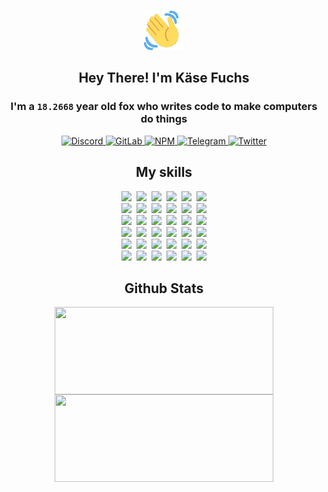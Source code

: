 <div><p align=center><img src=./resources/images/wave.gif width=64px height=64px></p><h2 align=center>Hey There! I'm Käse Fuchs</h2><h3 align=center>I'm a <code>18.2668</code> year old fox who writes code to make computers do things</h3><p align=center><a href=https://discord.com/users/507526681125322772><img alt=Discord src="https://img.shields.io/badge/Discord-5865F2?logo=discord&logoColor=white&style=flat-square#a8a92dfcb5ea8f6ea6d8e889e069a9f6"> </a><a href=https://gitlab.com/kasefuchs><img alt=GitLab src="https://img.shields.io/badge/GitLab-330F63?logo=gitlab&logoColor=white&style=flat-square#a8a92dfcb5ea8f6ea6d8e889e069a9f6"> </a><a href=https://npmjs.com/~kasefuchs><img alt=NPM src="https://img.shields.io/badge/NPM-CB3837?logo=npm&logoColor=white&style=flat-square#a8a92dfcb5ea8f6ea6d8e889e069a9f6"> </a><a href=https://t.me/kasefuchs><img alt=Telegram src="https://img.shields.io/badge/Telegram-2CA5E0?logo=telegram&logoColor=white&style=flat-square#a8a92dfcb5ea8f6ea6d8e889e069a9f6"> </a><a href=https://twitter.com/kasefuchs><img alt=Twitter src="https://img.shields.io/badge/Twitter-1DA1F2?logo=twitter&logoColor=white&style=flat-square#a8a92dfcb5ea8f6ea6d8e889e069a9f6"></a></p><h2 align=center>My skills</h2><p align=center><a href=https://aws.amazon.com/ ><picture><source srcset="https://skillicons.dev/icons?i=aws&theme=dark#a8a92dfcb5ea8f6ea6d8e889e069a9f6" media="(prefers-color-scheme: dark)"><source srcset="https://skillicons.dev/icons?i=aws&theme=light#a8a92dfcb5ea8f6ea6d8e889e069a9f6" media="(prefers-color-scheme: light), (prefers-color-scheme: no-preference)"><img src="https://skillicons.dev/icons?i=aws&theme=light#a8a92dfcb5ea8f6ea6d8e889e069a9f6"></picture></a>&nbsp;&nbsp;<a href=https://en.wikipedia.org/wiki/Bash_(Unix_shell)><picture><source srcset="https://skillicons.dev/icons?i=bash&theme=dark#a8a92dfcb5ea8f6ea6d8e889e069a9f6" media="(prefers-color-scheme: dark)"><source srcset="https://skillicons.dev/icons?i=bash&theme=light#a8a92dfcb5ea8f6ea6d8e889e069a9f6" media="(prefers-color-scheme: light), (prefers-color-scheme: no-preference)"><img src="https://skillicons.dev/icons?i=bash&theme=light#a8a92dfcb5ea8f6ea6d8e889e069a9f6"></picture></a>&nbsp;&nbsp;<a href=https://discord.com/developers/docs><picture><source srcset="https://skillicons.dev/icons?i=bots&theme=dark#a8a92dfcb5ea8f6ea6d8e889e069a9f6" media="(prefers-color-scheme: dark)"><source srcset="https://skillicons.dev/icons?i=bots&theme=light#a8a92dfcb5ea8f6ea6d8e889e069a9f6" media="(prefers-color-scheme: light), (prefers-color-scheme: no-preference)"><img src="https://skillicons.dev/icons?i=bots&theme=light#a8a92dfcb5ea8f6ea6d8e889e069a9f6"></picture></a>&nbsp;&nbsp;<a href=https://www.cloudflare.com/ ><picture><source srcset="https://skillicons.dev/icons?i=cloudflare&theme=dark#a8a92dfcb5ea8f6ea6d8e889e069a9f6" media="(prefers-color-scheme: dark)"><source srcset="https://skillicons.dev/icons?i=cloudflare&theme=light#a8a92dfcb5ea8f6ea6d8e889e069a9f6" media="(prefers-color-scheme: light), (prefers-color-scheme: no-preference)"><img src="https://skillicons.dev/icons?i=cloudflare&theme=light#a8a92dfcb5ea8f6ea6d8e889e069a9f6"></picture></a>&nbsp;&nbsp;<a href=https://en.wikipedia.org/wiki/CSS><picture><source srcset="https://skillicons.dev/icons?i=css&theme=dark#a8a92dfcb5ea8f6ea6d8e889e069a9f6" media="(prefers-color-scheme: dark)"><source srcset="https://skillicons.dev/icons?i=css&theme=light#a8a92dfcb5ea8f6ea6d8e889e069a9f6" media="(prefers-color-scheme: light), (prefers-color-scheme: no-preference)"><img src="https://skillicons.dev/icons?i=css&theme=light#a8a92dfcb5ea8f6ea6d8e889e069a9f6"></picture></a>&nbsp;&nbsp;<a href=https://www.docker.com/ ><picture><source srcset="https://skillicons.dev/icons?i=docker&theme=dark#a8a92dfcb5ea8f6ea6d8e889e069a9f6" media="(prefers-color-scheme: dark)"><source srcset="https://skillicons.dev/icons?i=docker&theme=light#a8a92dfcb5ea8f6ea6d8e889e069a9f6" media="(prefers-color-scheme: light), (prefers-color-scheme: no-preference)"><img src="https://skillicons.dev/icons?i=docker&theme=light#a8a92dfcb5ea8f6ea6d8e889e069a9f6"></picture></a><br><a href=https://www.electronjs.org/ ><picture><source srcset="https://skillicons.dev/icons?i=electron&theme=dark#a8a92dfcb5ea8f6ea6d8e889e069a9f6" media="(prefers-color-scheme: dark)"><source srcset="https://skillicons.dev/icons?i=electron&theme=light#a8a92dfcb5ea8f6ea6d8e889e069a9f6" media="(prefers-color-scheme: light), (prefers-color-scheme: no-preference)"><img src="https://skillicons.dev/icons?i=electron&theme=light#a8a92dfcb5ea8f6ea6d8e889e069a9f6"></picture></a>&nbsp;&nbsp;<a href=https://expressjs.com/ ><picture><source srcset="https://skillicons.dev/icons?i=express&theme=dark#a8a92dfcb5ea8f6ea6d8e889e069a9f6" media="(prefers-color-scheme: dark)"><source srcset="https://skillicons.dev/icons?i=express&theme=light#a8a92dfcb5ea8f6ea6d8e889e069a9f6" media="(prefers-color-scheme: light), (prefers-color-scheme: no-preference)"><img src="https://skillicons.dev/icons?i=express&theme=light#a8a92dfcb5ea8f6ea6d8e889e069a9f6"></picture></a>&nbsp;&nbsp;<a href=https://www.figma.com/ ><picture><source srcset="https://skillicons.dev/icons?i=figma&theme=dark#a8a92dfcb5ea8f6ea6d8e889e069a9f6" media="(prefers-color-scheme: dark)"><source srcset="https://skillicons.dev/icons?i=figma&theme=light#a8a92dfcb5ea8f6ea6d8e889e069a9f6" media="(prefers-color-scheme: light), (prefers-color-scheme: no-preference)"><img src="https://skillicons.dev/icons?i=figma&theme=light#a8a92dfcb5ea8f6ea6d8e889e069a9f6"></picture></a>&nbsp;&nbsp;<a href=https://firebase.google.com/ ><picture><source srcset="https://skillicons.dev/icons?i=firebase&theme=dark#a8a92dfcb5ea8f6ea6d8e889e069a9f6" media="(prefers-color-scheme: dark)"><source srcset="https://skillicons.dev/icons?i=firebase&theme=light#a8a92dfcb5ea8f6ea6d8e889e069a9f6" media="(prefers-color-scheme: light), (prefers-color-scheme: no-preference)"><img src="https://skillicons.dev/icons?i=firebase&theme=light#a8a92dfcb5ea8f6ea6d8e889e069a9f6"></picture></a>&nbsp;&nbsp;<a href=https://flask.palletsprojects.com/ ><picture><source srcset="https://skillicons.dev/icons?i=flask&theme=dark#a8a92dfcb5ea8f6ea6d8e889e069a9f6" media="(prefers-color-scheme: dark)"><source srcset="https://skillicons.dev/icons?i=flask&theme=light#a8a92dfcb5ea8f6ea6d8e889e069a9f6" media="(prefers-color-scheme: light), (prefers-color-scheme: no-preference)"><img src="https://skillicons.dev/icons?i=flask&theme=light#a8a92dfcb5ea8f6ea6d8e889e069a9f6"></picture></a>&nbsp;&nbsp;<a href=https://cloud.google.com/ ><picture><source srcset="https://skillicons.dev/icons?i=gcp&theme=dark#a8a92dfcb5ea8f6ea6d8e889e069a9f6" media="(prefers-color-scheme: dark)"><source srcset="https://skillicons.dev/icons?i=gcp&theme=light#a8a92dfcb5ea8f6ea6d8e889e069a9f6" media="(prefers-color-scheme: light), (prefers-color-scheme: no-preference)"><img src="https://skillicons.dev/icons?i=gcp&theme=light#a8a92dfcb5ea8f6ea6d8e889e069a9f6"></picture></a><br><a href=https://git-scm.com/ ><picture><source srcset="https://skillicons.dev/icons?i=git&theme=dark#a8a92dfcb5ea8f6ea6d8e889e069a9f6" media="(prefers-color-scheme: dark)"><source srcset="https://skillicons.dev/icons?i=git&theme=light#a8a92dfcb5ea8f6ea6d8e889e069a9f6" media="(prefers-color-scheme: light), (prefers-color-scheme: no-preference)"><img src="https://skillicons.dev/icons?i=git&theme=light#a8a92dfcb5ea8f6ea6d8e889e069a9f6"></picture></a>&nbsp;&nbsp;<a href=https://github.com/ ><picture><source srcset="https://skillicons.dev/icons?i=github&theme=dark#a8a92dfcb5ea8f6ea6d8e889e069a9f6" media="(prefers-color-scheme: dark)"><source srcset="https://skillicons.dev/icons?i=github&theme=light#a8a92dfcb5ea8f6ea6d8e889e069a9f6" media="(prefers-color-scheme: light), (prefers-color-scheme: no-preference)"><img src="https://skillicons.dev/icons?i=github&theme=light#a8a92dfcb5ea8f6ea6d8e889e069a9f6"></picture></a>&nbsp;&nbsp;<a href=https://gitlab.com/ ><picture><source srcset="https://skillicons.dev/icons?i=gitlab&theme=dark#a8a92dfcb5ea8f6ea6d8e889e069a9f6" media="(prefers-color-scheme: dark)"><source srcset="https://skillicons.dev/icons?i=gitlab&theme=light#a8a92dfcb5ea8f6ea6d8e889e069a9f6" media="(prefers-color-scheme: light), (prefers-color-scheme: no-preference)"><img src="https://skillicons.dev/icons?i=gitlab&theme=light#a8a92dfcb5ea8f6ea6d8e889e069a9f6"></picture></a>&nbsp;&nbsp;<a href=https://www.heroku.com/ ><picture><source srcset="https://skillicons.dev/icons?i=heroku&theme=dark#a8a92dfcb5ea8f6ea6d8e889e069a9f6" media="(prefers-color-scheme: dark)"><source srcset="https://skillicons.dev/icons?i=heroku&theme=light#a8a92dfcb5ea8f6ea6d8e889e069a9f6" media="(prefers-color-scheme: light), (prefers-color-scheme: no-preference)"><img src="https://skillicons.dev/icons?i=heroku&theme=light#a8a92dfcb5ea8f6ea6d8e889e069a9f6"></picture></a>&nbsp;&nbsp;<a href=https://en.wikipedia.org/wiki/HTML><picture><source srcset="https://skillicons.dev/icons?i=html&theme=dark#a8a92dfcb5ea8f6ea6d8e889e069a9f6" media="(prefers-color-scheme: dark)"><source srcset="https://skillicons.dev/icons?i=html&theme=light#a8a92dfcb5ea8f6ea6d8e889e069a9f6" media="(prefers-color-scheme: light), (prefers-color-scheme: no-preference)"><img src="https://skillicons.dev/icons?i=html&theme=light#a8a92dfcb5ea8f6ea6d8e889e069a9f6"></picture></a>&nbsp;&nbsp;<a href=https://en.wikipedia.org/wiki/JavaScript><picture><source srcset="https://skillicons.dev/icons?i=js&theme=dark#a8a92dfcb5ea8f6ea6d8e889e069a9f6" media="(prefers-color-scheme: dark)"><source srcset="https://skillicons.dev/icons?i=js&theme=light#a8a92dfcb5ea8f6ea6d8e889e069a9f6" media="(prefers-color-scheme: light), (prefers-color-scheme: no-preference)"><img src="https://skillicons.dev/icons?i=js&theme=light#a8a92dfcb5ea8f6ea6d8e889e069a9f6"></picture></a><br><a href=https://en.wikipedia.org/wiki/Linux><picture><source srcset="https://skillicons.dev/icons?i=linux&theme=dark#a8a92dfcb5ea8f6ea6d8e889e069a9f6" media="(prefers-color-scheme: dark)"><source srcset="https://skillicons.dev/icons?i=linux&theme=light#a8a92dfcb5ea8f6ea6d8e889e069a9f6" media="(prefers-color-scheme: light), (prefers-color-scheme: no-preference)"><img src="https://skillicons.dev/icons?i=linux&theme=light#a8a92dfcb5ea8f6ea6d8e889e069a9f6"></picture></a>&nbsp;&nbsp;<a href=https://mui.com/ ><picture><source srcset="https://skillicons.dev/icons?i=materialui&theme=dark#a8a92dfcb5ea8f6ea6d8e889e069a9f6" media="(prefers-color-scheme: dark)"><source srcset="https://skillicons.dev/icons?i=materialui&theme=light#a8a92dfcb5ea8f6ea6d8e889e069a9f6" media="(prefers-color-scheme: light), (prefers-color-scheme: no-preference)"><img src="https://skillicons.dev/icons?i=materialui&theme=light#a8a92dfcb5ea8f6ea6d8e889e069a9f6"></picture></a>&nbsp;&nbsp;<a href=https://en.wikipedia.org/wiki/Markdown><picture><source srcset="https://skillicons.dev/icons?i=md&theme=dark#a8a92dfcb5ea8f6ea6d8e889e069a9f6" media="(prefers-color-scheme: dark)"><source srcset="https://skillicons.dev/icons?i=md&theme=light#a8a92dfcb5ea8f6ea6d8e889e069a9f6" media="(prefers-color-scheme: light), (prefers-color-scheme: no-preference)"><img src="https://skillicons.dev/icons?i=md&theme=light#a8a92dfcb5ea8f6ea6d8e889e069a9f6"></picture></a>&nbsp;&nbsp;<a href=https://www.mongodb.com/ ><picture><source srcset="https://skillicons.dev/icons?i=mongodb&theme=dark#a8a92dfcb5ea8f6ea6d8e889e069a9f6" media="(prefers-color-scheme: dark)"><source srcset="https://skillicons.dev/icons?i=mongodb&theme=light#a8a92dfcb5ea8f6ea6d8e889e069a9f6" media="(prefers-color-scheme: light), (prefers-color-scheme: no-preference)"><img src="https://skillicons.dev/icons?i=mongodb&theme=light#a8a92dfcb5ea8f6ea6d8e889e069a9f6"></picture></a>&nbsp;&nbsp;<a href=https://www.mysql.com/ ><picture><source srcset="https://skillicons.dev/icons?i=mysql&theme=dark#a8a92dfcb5ea8f6ea6d8e889e069a9f6" media="(prefers-color-scheme: dark)"><source srcset="https://skillicons.dev/icons?i=mysql&theme=light#a8a92dfcb5ea8f6ea6d8e889e069a9f6" media="(prefers-color-scheme: light), (prefers-color-scheme: no-preference)"><img src="https://skillicons.dev/icons?i=mysql&theme=light#a8a92dfcb5ea8f6ea6d8e889e069a9f6"></picture></a>&nbsp;&nbsp;<a href=https://nextjs.org/ ><picture><source srcset="https://skillicons.dev/icons?i=nextjs&theme=dark#a8a92dfcb5ea8f6ea6d8e889e069a9f6" media="(prefers-color-scheme: dark)"><source srcset="https://skillicons.dev/icons?i=nextjs&theme=light#a8a92dfcb5ea8f6ea6d8e889e069a9f6" media="(prefers-color-scheme: light), (prefers-color-scheme: no-preference)"><img src="https://skillicons.dev/icons?i=nextjs&theme=light#a8a92dfcb5ea8f6ea6d8e889e069a9f6"></picture></a><br><a href=https://nodejs.org/en/ ><picture><source srcset="https://skillicons.dev/icons?i=nodejs&theme=dark#a8a92dfcb5ea8f6ea6d8e889e069a9f6" media="(prefers-color-scheme: dark)"><source srcset="https://skillicons.dev/icons?i=nodejs&theme=light#a8a92dfcb5ea8f6ea6d8e889e069a9f6" media="(prefers-color-scheme: light), (prefers-color-scheme: no-preference)"><img src="https://skillicons.dev/icons?i=nodejs&theme=light#a8a92dfcb5ea8f6ea6d8e889e069a9f6"></picture></a>&nbsp;&nbsp;<a href=https://www.postgresql.org/ ><picture><source srcset="https://skillicons.dev/icons?i=postgres&theme=dark#a8a92dfcb5ea8f6ea6d8e889e069a9f6" media="(prefers-color-scheme: dark)"><source srcset="https://skillicons.dev/icons?i=postgres&theme=light#a8a92dfcb5ea8f6ea6d8e889e069a9f6" media="(prefers-color-scheme: light), (prefers-color-scheme: no-preference)"><img src="https://skillicons.dev/icons?i=postgres&theme=light#a8a92dfcb5ea8f6ea6d8e889e069a9f6"></picture></a>&nbsp;&nbsp;<a href=https://learn.microsoft.com/en-us/powershell/ ><picture><source srcset="https://skillicons.dev/icons?i=powershell&theme=dark#a8a92dfcb5ea8f6ea6d8e889e069a9f6" media="(prefers-color-scheme: dark)"><source srcset="https://skillicons.dev/icons?i=powershell&theme=light#a8a92dfcb5ea8f6ea6d8e889e069a9f6" media="(prefers-color-scheme: light), (prefers-color-scheme: no-preference)"><img src="https://skillicons.dev/icons?i=powershell&theme=light#a8a92dfcb5ea8f6ea6d8e889e069a9f6"></picture></a>&nbsp;&nbsp;<a href=https://www.python.org/ ><picture><source srcset="https://skillicons.dev/icons?i=py&theme=dark#a8a92dfcb5ea8f6ea6d8e889e069a9f6" media="(prefers-color-scheme: dark)"><source srcset="https://skillicons.dev/icons?i=py&theme=light#a8a92dfcb5ea8f6ea6d8e889e069a9f6" media="(prefers-color-scheme: light), (prefers-color-scheme: no-preference)"><img src="https://skillicons.dev/icons?i=py&theme=light#a8a92dfcb5ea8f6ea6d8e889e069a9f6"></picture></a>&nbsp;&nbsp;<a href=https://www.raspberrypi.org/ ><picture><source srcset="https://skillicons.dev/icons?i=raspberrypi&theme=dark#a8a92dfcb5ea8f6ea6d8e889e069a9f6" media="(prefers-color-scheme: dark)"><source srcset="https://skillicons.dev/icons?i=raspberrypi&theme=light#a8a92dfcb5ea8f6ea6d8e889e069a9f6" media="(prefers-color-scheme: light), (prefers-color-scheme: no-preference)"><img src="https://skillicons.dev/icons?i=raspberrypi&theme=light#a8a92dfcb5ea8f6ea6d8e889e069a9f6"></picture></a>&nbsp;&nbsp;<a href=https://reactjs.org/ ><picture><source srcset="https://skillicons.dev/icons?i=react&theme=dark#a8a92dfcb5ea8f6ea6d8e889e069a9f6" media="(prefers-color-scheme: dark)"><source srcset="https://skillicons.dev/icons?i=react&theme=light#a8a92dfcb5ea8f6ea6d8e889e069a9f6" media="(prefers-color-scheme: light), (prefers-color-scheme: no-preference)"><img src="https://skillicons.dev/icons?i=react&theme=light#a8a92dfcb5ea8f6ea6d8e889e069a9f6"></picture></a><br><a href=https://redux.js.org/ ><picture><source srcset="https://skillicons.dev/icons?i=redux&theme=dark#a8a92dfcb5ea8f6ea6d8e889e069a9f6" media="(prefers-color-scheme: dark)"><source srcset="https://skillicons.dev/icons?i=redux&theme=light#a8a92dfcb5ea8f6ea6d8e889e069a9f6" media="(prefers-color-scheme: light), (prefers-color-scheme: no-preference)"><img src="https://skillicons.dev/icons?i=redux&theme=light#a8a92dfcb5ea8f6ea6d8e889e069a9f6"></picture></a>&nbsp;&nbsp;<a href=https://en.wikipedia.org/wiki/Regular_expression><picture><source srcset="https://skillicons.dev/icons?i=regex&theme=dark#a8a92dfcb5ea8f6ea6d8e889e069a9f6" media="(prefers-color-scheme: dark)"><source srcset="https://skillicons.dev/icons?i=regex&theme=light#a8a92dfcb5ea8f6ea6d8e889e069a9f6" media="(prefers-color-scheme: light), (prefers-color-scheme: no-preference)"><img src="https://skillicons.dev/icons?i=regex&theme=light#a8a92dfcb5ea8f6ea6d8e889e069a9f6"></picture></a>&nbsp;&nbsp;<a href=https://en.wikipedia.org/wiki/Sass_(stylesheet_language)><picture><source srcset="https://skillicons.dev/icons?i=sass&theme=dark#a8a92dfcb5ea8f6ea6d8e889e069a9f6" media="(prefers-color-scheme: dark)"><source srcset="https://skillicons.dev/icons?i=sass&theme=light#a8a92dfcb5ea8f6ea6d8e889e069a9f6" media="(prefers-color-scheme: light), (prefers-color-scheme: no-preference)"><img src="https://skillicons.dev/icons?i=sass&theme=light#a8a92dfcb5ea8f6ea6d8e889e069a9f6"></picture></a>&nbsp;&nbsp;<a href=https://www.typescriptlang.org/ ><picture><source srcset="https://skillicons.dev/icons?i=ts&theme=dark#a8a92dfcb5ea8f6ea6d8e889e069a9f6" media="(prefers-color-scheme: dark)"><source srcset="https://skillicons.dev/icons?i=ts&theme=light#a8a92dfcb5ea8f6ea6d8e889e069a9f6" media="(prefers-color-scheme: light), (prefers-color-scheme: no-preference)"><img src="https://skillicons.dev/icons?i=ts&theme=light#a8a92dfcb5ea8f6ea6d8e889e069a9f6"></picture></a>&nbsp;&nbsp;<a href=https://unity.com/ ><picture><source srcset="https://skillicons.dev/icons?i=unity&theme=dark#a8a92dfcb5ea8f6ea6d8e889e069a9f6" media="(prefers-color-scheme: dark)"><source srcset="https://skillicons.dev/icons?i=unity&theme=light#a8a92dfcb5ea8f6ea6d8e889e069a9f6" media="(prefers-color-scheme: light), (prefers-color-scheme: no-preference)"><img src="https://skillicons.dev/icons?i=unity&theme=light#a8a92dfcb5ea8f6ea6d8e889e069a9f6"></picture></a>&nbsp;&nbsp;<a href=https://workers.cloudflare.com/ ><picture><source srcset="https://skillicons.dev/icons?i=workers&theme=dark#a8a92dfcb5ea8f6ea6d8e889e069a9f6" media="(prefers-color-scheme: dark)"><source srcset="https://skillicons.dev/icons?i=workers&theme=light#a8a92dfcb5ea8f6ea6d8e889e069a9f6" media="(prefers-color-scheme: light), (prefers-color-scheme: no-preference)"><img src="https://skillicons.dev/icons?i=workers&theme=light#a8a92dfcb5ea8f6ea6d8e889e069a9f6"></picture></a><br></p><h2 align=center>Github Stats</h2><p align=center><picture><source srcset="https://github-readme-stats-kasefuchs.vercel.app/api/?count_private=true&hide_border=true&hide_rank=true&line_height=20&hide_title=true&username=Kasefuchs&theme=dark#a8a92dfcb5ea8f6ea6d8e889e069a9f6" media="(prefers-color-scheme: dark)"><source srcset="https://github-readme-stats-kasefuchs.vercel.app/api/?count_private=true&hide_border=true&hide_rank=true&line_height=20&hide_title=true&username=Kasefuchs&theme=light#a8a92dfcb5ea8f6ea6d8e889e069a9f6" media="(prefers-color-scheme: light), (prefers-color-scheme: no-preference)"><img align=middle width=350 height=140 src="https://github-readme-stats-kasefuchs.vercel.app/api/?count_private=true&hide_border=true&hide_rank=true&line_height=20&hide_title=true&username=Kasefuchs&theme=light#a8a92dfcb5ea8f6ea6d8e889e069a9f6"></picture><picture><source srcset="https://github-readme-stats-kasefuchs.vercel.app/api/top-langs/?count_private=true&hide_border=true&layout=compact&username=Kasefuchs&theme=dark#a8a92dfcb5ea8f6ea6d8e889e069a9f6" media="(prefers-color-scheme: dark)"><source srcset="https://github-readme-stats-kasefuchs.vercel.app/api/top-langs/?count_private=true&hide_border=true&layout=compact&username=Kasefuchs&theme=light#a8a92dfcb5ea8f6ea6d8e889e069a9f6" media="(prefers-color-scheme: light), (prefers-color-scheme: no-preference)"><img align=middle width=350 height=140 src="https://github-readme-stats-kasefuchs.vercel.app/api/top-langs/?count_private=true&hide_border=true&layout=compact&username=Kasefuchs&theme=light#a8a92dfcb5ea8f6ea6d8e889e069a9f6"></picture></p><img src="https://hit.yhype.me/github/profile?user_id=64592097#a8a92dfcb5ea8f6ea6d8e889e069a9f6" alt=""></div>